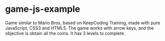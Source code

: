 # game-js-example

Game similar to Mario Bros, based on KeepCoding Training, made with pure JavaScript, CSS3 and HTML5.
The game works with arrow keys, and the objective is obtain all the coins. It has 3 levels to complete.

